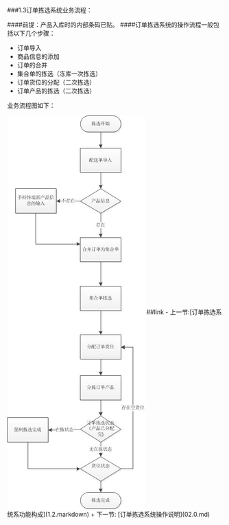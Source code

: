 ###1.3订单拣选系统业务流程：
 

####前提：产品入库时的内部条码已贴。
####订单拣选系统的操作流程一般包括以下几个步骤：
- 订单导入
- 商品信息的添加
- 订单的合并
- 集合单的拣选（冻库一次拣选）
- 订单货位的分配（二次拣选）
- 订单产品的拣选（二次拣选）

业务流程图如下：


<img src="images/订单拣选流程图.jpg"  alt = "图 1-5订单拣选系统--产品管理操作界面" align=center />
##link
- 上一节:[订单拣选系统系功能构成](1.2.markdown)
+ 下一节:  [订单拣选系统操作说明](02.0.md)
